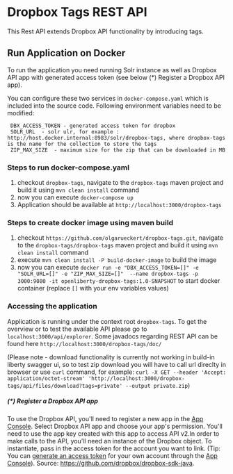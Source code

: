 # Dropbox Tags REST API

This Rest API extends Dropbox API functionality by introducing tags.


## Run Application on Docker

To run the application you need running Solr instance as well as Dropbox API app with generated access token (see below (*) Register a Dropbox API app).

You can configure these two services in `docker-compose.yaml` which is included into the source code.
Following environment variables need to be modified:

	 DBX_ACCESS_TOKEN - generated access token for dropbox
	 SOLR_URL  - solr ulr, for example : http://host.docker.internal:8983/solr/dropbox-tags, where dropbox-tags is the name for the collection to store the tags
	 ZIP_MAX_SIZE  - maximum size for the zip that can be downloaded in MB

### Steps to run docker-compose.yaml

1. checkout `dropbox-tags`, navigate to the `dropbox-tags` maven project and build it using `mvn clean install` command
2. now you can execute `docker-compose up` 
3. Application should be available at `http://localhost:3000/dropbox-tags`


### Steps to create docker image using maven build

1. checkout `https://github.com/olgarueckert/dropbox-tags.git`, navigate to the `dropbox-tags/dropbox-tags` maven project and build it using `mvn clean install` command
2. execute `mvn clean install -P build-docker-image` to build the image
3. now you can execute `docker run -e "DBX_ACCESS_TOKEN=[]" -e "SOLR_URL=[]" -e "ZIP_MAX_SIZE=[]"  --name dropbox-tags -p 3000:9080 -it openliberty-dropbox-tags:1.0-SNAPSHOT` to start docker container (replace `[]` with your env variables values)

### Accessing the application

Application is running under the context root `dropbox-tags`. To get the overview or to test the available API please go to `localhost:3000/api/explorer`. Some javadocs regarding REST API can be found here `http://localhost:3000/dropbox-tags/doc/` 

(Please note -  download functionality is currently not working in build-in liberty swagger ui, so to test zip download you will have to call url direclty in browser or use `curl` command, for example: `curl -X GET --header 'Accept: application/octet-stream' 'http://localhost:3000/dropbox-tags/api/files/download?tags=private' --output private.zip`)
  

##### (*) Register a Dropbox API app 

To use the Dropbox API, you'll need to register a new app in the [App Console](https://www.dropbox.com/developers/apps). Select Dropbox API app and choose your app's permission. You'll need to use the app key created with this app to access API v2.In order to make calls to the API, you'll need an instance of the Dropbox object. To instantiate, pass in the access token for the account you want to link. (Tip: You can [generate an access token](https://blogs.dropbox.com/developers/2014/05/generate-an-access-token-for-your-own-account/) for your own account through the [App Console](https://www.dropbox.com/developers/apps)).
Source: https://github.com/dropbox/dropbox-sdk-java.



